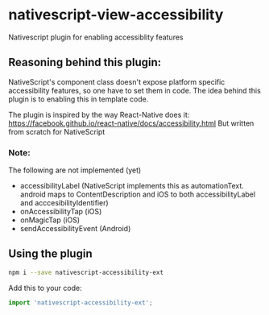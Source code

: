 # nativescript-view-accessibility
Nativescript plugin for enabling accessiblity features

## Reasoning behind this plugin:

NativeScript's component class doesn't expose platform specific accessibility features,
so one have to set them in code.
The idea behind this plugin is to enabling this in template code.

The plugin is inspired by the way React-Native does it: https://facebook.github.io/react-native/docs/accessibility.html
But written from scratch for NativeScript

### Note:
The following are not implemented (yet)
* accessibilityLabel (NativeScript implements this as automationText. android maps to ContentDescription and iOS to both accessibilityLabel and acccesibilityIdentifier)
* onAccessibilityTap (iOS)
* onMagicTap (iOS)
* sendAccessibilityEvent (Android)

## Using the plugin

```bash
npm i --save nativescript-accessibility-ext
```

Add this to your code:

```typescript
import 'nativescript-accessibility-ext';
```
